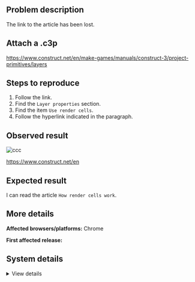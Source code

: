 ## Problem description

The link to the article has been lost.

## Attach a .c3p

https://www.construct.net/en/make-games/manuals/construct-3/project-primitives/layers

## Steps to reproduce

1. Follow the link.
2. Find the `Layer properties` section.
3. Find the item `Use render cells`.
4. Follow the hyperlink indicated in the paragraph.

## Observed result

![ccc](https://user-images.githubusercontent.com/91274932/175827127-8c5821e2-c5b5-400a-a0df-d892c3f29b82.png)

https://www.construct.net/en

## Expected result

I can read the article `How render cells work`.

## More details



**Affected browsers/platforms:** Chrome

**First affected release:** 

## System details

<details><summary>View details</summary>



</details>
